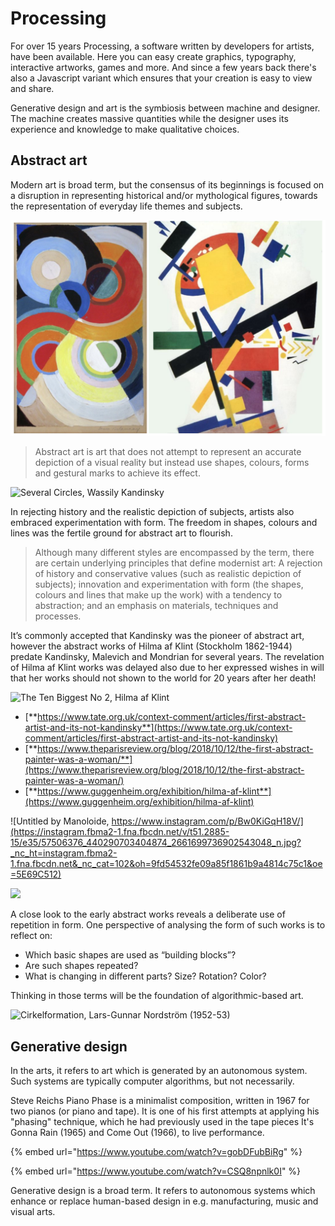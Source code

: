 # Processing

For over 15 years Processing, a software written by developers for artists, have been available. Here you can easy create graphics, typography, interactive artworks, games and more. And since a few years back there's also a Javascript variant which ensures that your creation is easy to view and share.

Generative design and art is the symbiosis between machine and designer. The machine creates massive quantities while the designer uses its experience and knowledge to make qualitative choices.

## Abstract art

Modern art is broad term, but the consensus of its beginnings is focused on a disruption in representing historical and/or mythological figures, towards the representation of everyday life themes and subjects.   


![Sonia Delaunay-Turk and Kazemir Malevich](../../.gitbook/assets/screenshot-2019-09-22-at-22.20.47.png)

> Abstract art is art that does not attempt to represent an accurate depiction of a visual reality but instead use shapes, colours, forms and gestural marks to achieve its effect.

![Several Circles, Wassily Kandinsky](https://www.wassilykandinsky.net/images/works/49.jpg)

In rejecting history and the realistic depiction of subjects, artists also embraced experimentation with form. The freedom in shapes, colours and lines was the fertile ground for abstract art to flourish.

> Although many different styles are encompassed by the term, there are certain underlying principles that define modernist art: A rejection of history and conservative values \(such as realistic depiction of subjects\); innovation and experimentation with form \(the shapes, colours and lines that make up the work\) with a tendency to abstraction; and an emphasis on materials, techniques and processes.

It’s commonly accepted that Kandinsky was the pioneer of abstract art, however the abstract works of Hilma af Klint \(Stockholm 1862-1944\) predate Kandinsky, Malevich and Mondrian for several years.  The revelation of Hilma af Klint works was delayed also due to her expressed wishes in will that her works should not shown to the world for 20 years after her death!

![The Ten Biggest No 2, Hilma af Klint](https://cdn.nybooks.com/wp-content/uploads/2019/03/tallman_1-040419.jpg)

* [**https://www.tate.org.uk/context-comment/articles/first-abstract-artist-and-its-not-kandinsky**](https://www.tate.org.uk/context-comment/articles/first-abstract-artist-and-its-not-kandinsky)
* [**https://www.theparisreview.org/blog/2018/10/12/the-first-abstract-painter-was-a-woman/**](https://www.theparisreview.org/blog/2018/10/12/the-first-abstract-painter-was-a-woman/)
* [**https://www.guggenheim.org/exhibition/hilma-af-klint**](https://www.guggenheim.org/exhibition/hilma-af-klint)

![Untitled by Manoloide, https://www.instagram.com/p/Bw0KiGqH18V/](https://instagram.fbma2-1.fna.fbcdn.net/v/t51.2885-15/e35/57506376_440290703404874_2661699736902543048_n.jpg?_nc_ht=instagram.fbma2-1.fna.fbcdn.net&_nc_cat=102&oh=9fd54532fe09a85f1861b9a4814c75c1&oe=5E69C512)

![](https://upload.wikimedia.org/wikipedia/commons/0/00/Hilma_af_Klint%2C_1915%2C_Svanen%2C_No._17.jpg)

A close look to the early abstract works reveals a deliberate use of repetition in form. One perspective of analysing the form of such works is to reflect on:

* Which basic shapes are used as “building blocks”?
* Are such shapes repeated?
* What is changing in different parts? Size? Rotation? Color?

Thinking in those terms will be the foundation of algorithmic-based art.

![Cirkelformation, Lars-Gunnar Nordstr&#xF6;m \(1952-53\)](https://kuvataiteilijamatrikkeli.fi/wp-content/uploads/7e48d3d4b8cd9a8b29184d50ec83290b_l.jpg)



## Generative design

In the arts, it refers to art which is generated by an autonomous system. Such systems are typically computer algorithms, but not necessarily. 

Steve Reichs Piano Phase is a minimalist composition, written in 1967 for two pianos \(or piano and tape\). It is one of his first attempts at applying his "phasing" technique, which he had previously used in the tape pieces It's Gonna Rain \(1965\) and Come Out \(1966\), to live performance.

{% embed url="https://www.youtube.com/watch?v=gobDFubBiRg" %}

{% embed url="https://www.youtube.com/watch?v=CSQ8npnlk0I" %}

Generative design is a broad term. It refers to autonomous systems which  enhance or replace human-based design in e.g. manufacturing, music and visual arts.

